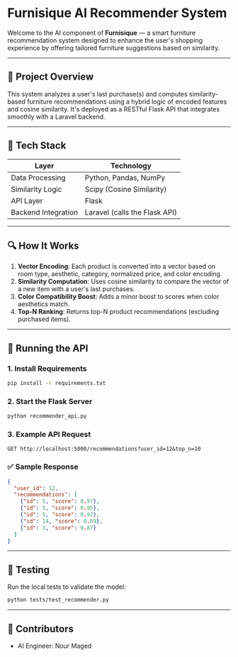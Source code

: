 # Furnisique AI Recommender System

Welcome to the AI component of **Furnisique** — a smart furniture recommendation system designed to enhance the user's shopping experience by offering tailored furniture suggestions based on similarity.

---

## 🧠 Project Overview
This system analyzes a user's last purchase(s) and computes similarity-based furniture recommendations using a hybrid logic of encoded features and cosine similarity. It's deployed as a RESTful Flask API that integrates smoothly with a Laravel backend.

---

## 🔧 Tech Stack
| Layer            | Technology      |
|------------------|-----------------|
| Data Processing  | Python, Pandas, NumPy |
| Similarity Logic | Scipy (Cosine Similarity) |
| API Layer        | Flask           |
| Backend Integration | Laravel (calls the Flask API) |

---

## 🔍 How It Works
1. **Vector Encoding**: Each product is converted into a vector based on room type, aesthetic, category, normalized price, and color encoding.
2. **Similarity Computation**: Uses cosine similarity to compare the vector of a new item with a user's last purchases.
3. **Color Compatibility Boost**: Adds a minor boost to scores when color aesthetics match.
4. **Top-N Ranking**: Returns top-N product recommendations (excluding purchased items).

---

## 🚀 Running the API
### 1. Install Requirements
```bash
pip install -r requirements.txt
```

### 2. Start the Flask Server
```bash
python recommender_api.py
```

### 3. Example API Request
```
GET http://localhost:5000/recommendations?user_id=12&top_n=10
```

### ✅ Sample Response
```json
{
  "user_id": 12,
  "recommendations": [
    {"id": 5, "score": 0.97},
    {"id": 5, "score": 0.95},
    {"id": 5, "score": 0.92},
    {"id": 14, "score": 0.89},
    {"id": 3, "score": 0.87}
  ]
}
```

---

## 🧪 Testing
Run the local tests to validate the model:
```bash
python tests/test_recommender.py
```

---

## 👥 Contributors
- AI Engineer: Nour Maged
